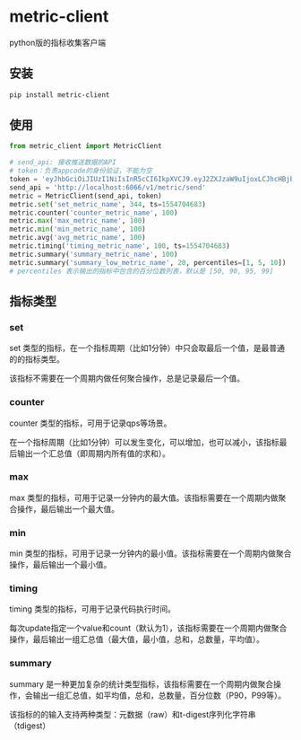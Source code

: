 # metric-client

python版的指标收集客户端

## 安装

```sh
pip install metric-client
```

## 使用

```python
from metric_client import MetricClient

# send_api: 接收推送数据的API
# token：负责appcode的身份验证，不能为空
token = 'eyJhbGciOiJIUzI1NiIsInR5cCI6IkpXVCJ9.eyJ2ZXJzaW9uIjoxLCJhcHBjb2RlIjoib3BzX21ldHJpY2d3IiwidG9fdXNlciI6Inh4eHguemhhbyIsImlhdCI6MTU0NTczNTczMH0.Aj8srWIjyFwxhcMrZlCxyNlP44uLG0iiR31ynyYd4Bw'
send_api = 'http://localhost:6066/v1/metric/send'
metric = MetricClient(send_api, token)
metric.set('set_metric_name', 344, ts=1554704683)
metric.counter('counter_metric_name', 100)
metric.max('max_metric_name', 100)
metric.min('min_metric_name', 100)
metric.avg('avg_metric_name', 100)
metric.timing('timing_metric_name', 100, ts=1554704683)
metric.summary('summary_metric_name', 100)
metric.summary('summary_low_metric_name', 20, percentiles=[1, 5, 10])
# percentiles 表示输出的指标中包含的百分位数列表，默认是 [50, 90, 95, 99]
```

## 指标类型

### set

set 类型的指标，在一个指标周期（比如1分钟）中只会取最后一个值，是最普通的的指标类型。

该指标不需要在一个周期内做任何聚合操作，总是记录最后一个值。

### counter

counter 类型的指标，可用于记录qps等场景。

在一个指标周期（比如1分钟）可以发生变化，可以增加，也可以减小，该指标最后输出一个汇总值（即周期内所有值的求和）。

### max

max 类型的指标，可用于记录一分钟内的最大值。该指标需要在一个周期内做聚合操作，最后输出一个最大值。

### min

min 类型的指标，可用于记录一分钟内的最小值。该指标需要在一个周期内做聚合操作，最后输出一个最小值。

### timing

timing 类型的指标，可用于记录代码执行时间。

每次update指定一个value和count（默认为1），该指标需要在一个周期内做聚合操作，最后输出一组汇总值（最大值，最小值，总和，总数量，平均值）。


### summary

summary 是一种更加复杂的统计类型指标，该指标需要在一个周期内做聚合操作，会输出一组汇总值，如平均值，总和，总数量，百分位数（P90，P99等）。

该指标的的输入支持两种类型：元数据（raw）和t-digest序列化字符串（tdigest）